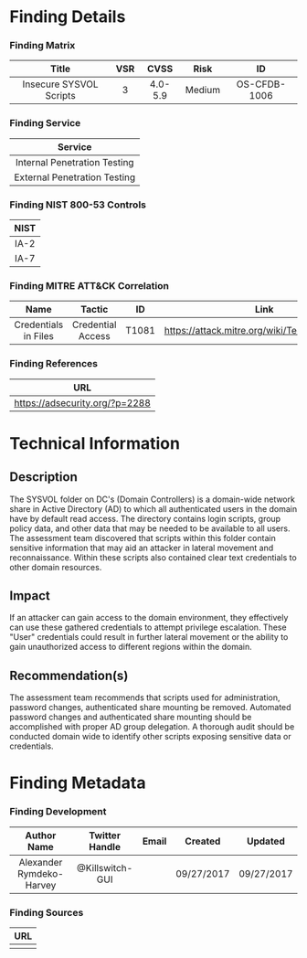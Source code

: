 # Finding Details 

### Finding Matrix
| Title  | VSR  |  CVSS  | Risk | ID |
|:-:|:-:|:-:|:-:|:-:|
|   Insecure SYSVOL Scripts | 3  | 4.0-5.9  |  Medium | OS-CFDB-1006 | 

### Finding Service
| Service  |
|:-:|
| Internal Penetration Testing  |
| External Penetration Testing  |

### Finding NIST 800-53 Controls
| NIST  |
|:-:|
| IA-2 |
| IA-7 |


### Finding MITRE ATT&CK Correlation
| Name | Tactic | ID | Link |
|:-:|:-:|:-:|:-:|
| Credentials in Files | Credential Access | T1081 | https://attack.mitre.org/wiki/Technique/T1081 |

### Finding References
| URL |
|:-:|
| https://adsecurity.org/?p=2288 |
 
 
# Technical Information

## Description 
The SYSVOL folder on DC's (Domain Controllers) is a domain-wide network share in Active Directory (AD) to which all authenticated users in the domain have by default read access. The directory contains login scripts, group policy data, and other data that may be needed to be available to all users. The assessment team discovered that scripts within this folder contain sensitive information that may aid an attacker in lateral movement and reconnaissance.  Within these scripts also contained clear text credentials to other domain resources.

## Impact
If an attacker can gain access to the domain environment, they effectively can use these gathered credentials to attempt privilege escalation. These "User" credentials could result in further lateral movement or the ability to gain unauthorized access to different regions within the domain.

## Recommendation(s)
The assessment team recommends that scripts used for administration, password changes, authenticated share mounting be removed. Automated password changes and authenticated share mounting should be accomplished with proper AD group delegation. A thorough audit should be conducted domain wide to identify other scripts exposing sensitive data or credentials.  

# Finding Metadata
### Finding Development
| Author Name | Twitter Handle | Email | Created | Updated |
|:-:|:-:|:-:|:-:|:-:|
| Alexander Rymdeko-Harvey | @Killswitch-GUI |  | 09/27/2017 | 09/27/2017 |

### Finding Sources
| URL | 
|:-:|
|  |
